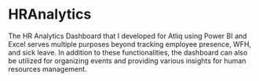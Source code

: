 # HRAnalytics
The HR Analytics Dashboard that I developed for Atliq using Power BI and Excel serves multiple purposes beyond tracking employee presence, WFH, and sick leave. In addition to these functionalities, the dashboard can also be utilized for organizing events and providing various insights for human resources management.
